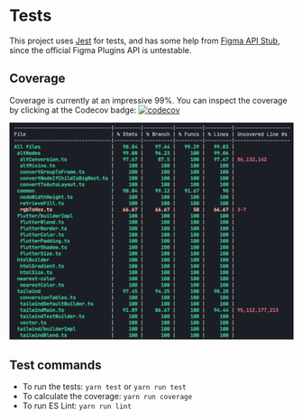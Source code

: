 # Tests

This project uses [Jest](https://jestjs.io/) for tests, and has some help from [Figma API Stub](https://github.com/react-figma/figma-api-stub), since the official Figma Plugins API is untestable.

## Coverage

Coverage is currently at an impressive 99%. You can inspect the coverage by clicking at the Codecov badge:
[![codecov](https://codecov.io/gh/bernaferrari/FigmaToCode/branch/master/graph/badge.svg)](https://codecov.io/gh/bernaferrari/FigmaToCode)

![Coverage](../assets/coverage.png)

## Test commands

- To run the tests: `yarn test` or `yarn run test`
- To calculate the coverage: `yarn run coverage`
- To run ES Lint: `yarn run lint`
